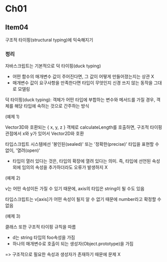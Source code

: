 # Ch01

## Item04

구조적 타이핑(structural typing)에 익숙해지기

### 정리

자바스크립트는 기본적으로 덕 타이핑(duck typing)

- 어떤 함수의 매개변수 값이 주어진다면, 그 값이 어떻게 만들어졌는지는 상관 X
- 매개변수 값이 요구사항을 만족한다면 타입이 무엇인지 신경 쓰지 않는 동작을 그대로 모델링

덕 타이핑(duck typing): 객체가 어떤 타입에 부합하는 변수와 메서드를 가질 경우, 객체를 해당 타입에 속하는 것으로 간주하는 방식

(예제 1)

Vector3D와 호환되는 { x, y, z } 객체로 calculateLength를 호출하면, 구조적 타이핑 관점에서 x와 y가 있어서 Vector2D와 호환

타입스크립트 시스템에선 '봉인된(sealed)' 또는 '정확한(precise)' 타입을 표현할 수 없이, '열려(open)'

- 타입이 열러 있다는 것은, 타입의 확장에 열려 있다는 의미. 즉, 타입에 선언된 속성 외에 임의의 속성을 추가하더라도 오류가 발생하지 X

(예제 2)

v는 어떤 속성이든 가질 수 있기 때문에, axis의 타입은 string이 될 수도 있음

타입스크립트는 v[axis]가 어떤 속성이 될지 알 수 없기 때문에 number라고 확정할 수 없음

(예제 3)

클래스 또한 구조적 타이핑 규칙을 따름

- d는 string 타입의 foo속성을 가짐
- 하나의 매개변수로 호출이 되는 생성자(Object.prototype)을 가짐

=> 구조적으로 필요한 속성과 생성자가 존재하기 때문에 문제 X
